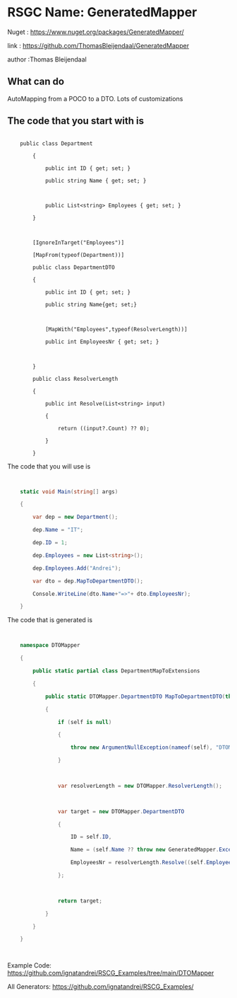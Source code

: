 # RSGC Name: GeneratedMapper

Nuget :
    https://www.nuget.org/packages/GeneratedMapper/


link : https://github.com/ThomasBleijendaal/GeneratedMapper 


author :Thomas Bleijendaal


## What can do

AutoMapping from a POCO to a DTO. Lots of customizations

## The code that you start with is 

```

    public class Department                                    

        {

            public int ID { get; set; }

            public string Name { get; set; }

            

            public List<string> Employees { get; set; }

        }

    

        [IgnoreInTarget("Employees")]

        [MapFrom(typeof(Department))]

        public class DepartmentDTO

        {

            public int ID { get; set; }

            public string Name{get; set;}

    

            [MapWith("Employees",typeof(ResolverLength))]

            public int EmployeesNr { get; set; }

    

        }

        public class ResolverLength

        {

            public int Resolve(List<string> input)

            {

                return ((input?.Count) ?? 0);

            }

        }
```

The code that you will use is

```csharp


    static void Main(string[] args)                                

    {

        var dep = new Department();

        dep.Name = "IT";

        dep.ID = 1;

        dep.Employees = new List<string>();

        dep.Employees.Add("Andrei");

        var dto = dep.MapToDepartmentDTO();

        Console.WriteLine(dto.Name+"=>"+ dto.EmployeesNr);

    }

```

The code that is generated is
```csharp


    namespace DTOMapper                                                                                                                                                                                                        

    {

        public static partial class DepartmentMapToExtensions

        {

            public static DTOMapper.DepartmentDTO MapToDepartmentDTO(this DTOMapper.Department self)

            {

                if (self is null)

                {

                    throw new ArgumentNullException(nameof(self), "DTOMapper.Department -> DTOMapper.DepartmentDTO: Source is null.");

                }

                

                var resolverLength = new DTOMapper.ResolverLength();

                

                var target = new DTOMapper.DepartmentDTO

                {

                    ID = self.ID,

                    Name = (self.Name ?? throw new GeneratedMapper.Exceptions.PropertyNullException("DTOMapper.Department -> DTOMapper.DepartmentDTO: Property Name is null.")),

                    EmployeesNr = resolverLength.Resolve((self.Employees ?? throw new GeneratedMapper.Exceptions.PropertyNullException("DTOMapper.Department -> DTOMapper.DepartmentDTO: Property Employees is null."))),

                };

                

                return target;

            }

        }

    }

    

```


Example Code: <a href="https://github.com/ignatandrei/RSCG_Examples/tree/main/DTOMapper" rel="noopener" target="_blank">https://github.com/ignatandrei/RSCG_Examples/tree/main/DTOMapper</a>

All Generators: <a href="https://github.com/ignatandrei/RSCG_Examples/">https://github.com/ignatandrei/RSCG_Examples/</a>